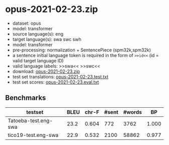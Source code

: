 # opus-2021-02-23.zip

* dataset: opus
* model: transformer
* source language(s): eng
* target language(s): swa swc swh
* model: transformer
* pre-processing: normalization + SentencePiece (spm32k,spm32k)
* a sentence initial language token is required in the form of `>>id<<` (id = valid target language ID)
* valid language labels: >>swa<< >>swc<<
* download: [opus-2021-02-23.zip](https://object.pouta.csc.fi/Tatoeba-MT-models/eng-swa/opus-2021-02-23.zip)
* test set translations: [opus-2021-02-23.test.txt](https://object.pouta.csc.fi/Tatoeba-MT-models/eng-swa/opus-2021-02-23.test.txt)
* test set scores: [opus-2021-02-23.eval.txt](https://object.pouta.csc.fi/Tatoeba-MT-models/eng-swa/opus-2021-02-23.eval.txt)

## Benchmarks

| testset | BLEU  | chr-F | #sent | #words | BP |
|---------|-------|-------|-------|--------|----|
| Tatoeba-test.eng-swa 	| 23.2 	| 0.604 	| 772 	| 3762 	| 1.000 |
| tico19-test.eng-swa 	| 22.9 	| 0.532 	| 2100 	| 58862 	| 0.977 |

